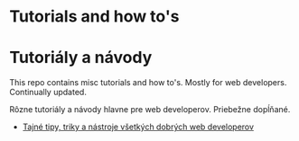 # Tutorials and how to's
# Tutoriály a návody

This repo contains misc tutorials and how to's. Mostly for web developers. Continually updated. 

Rôzne tutoriály a návody hlavne pre web developerov. Priebežne dopĺňané.

* [Tajné tipy, triky a nástroje všetkých dobrých web developerov](tipy-triky-nastroje.md)

